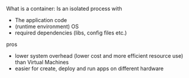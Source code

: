 What is a container: Is an isolated process with

- The application code
- (runtime environment) OS
-  required dependencies (libs, config files etc.)


pros

- lower system overhead (lower cost and more efficient resource use) than Virtual Machines
- easier for create, deploy and run apps on different hardware
